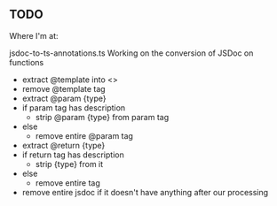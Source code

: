 ## TODO

Where I'm at:

jsdoc-to-ts-annotations.ts
Working on the conversion of JSDoc on functions
- extract @template into <>
- remove @template tag
- extract @param {type}
- if param tag has description
  - strip @param {type} from param tag
- else
  - remove entire @param tag
- extract @return {type}
- if return tag has description
  - strip {type} from it
- else
  - remove entire tag
- remove entire jsdoc if it doesn't have anything after our processing

